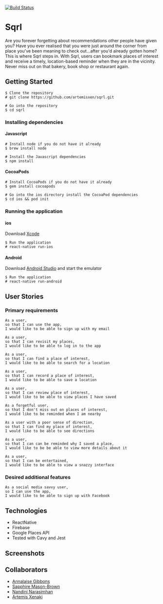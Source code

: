 [![Build Status](https://travis-ci.org/artemisxen/sqrl.svg?branch=master)](https://travis-ci.org/artemisxen/sqrl)

# Sqrl

Are you forever forgetting about recommendations other people have given you? Have you ever realised that you were just around the corner from  place you've been meaning to check out...after you'd already gotten home? This is where Sqrl steps in. With Sqrl, users can bookmark places of interest and receive a timely, location-based reminder when they are in the vicinity. Never miss out on that bakery, book shop or restaurant again.

## Getting Started

```
$ Clone the repository
# git clone https://github.com/artemisxen/sqrl.git
```
```
# Go into the repository
$ cd sqrl
```

### Installing dependencies

#### Javascript

```
# Install node if you do not have it already
$ brew install node
```
```
# Install the Javascript dependencies
$ npm install
```

#### CocoaPods

```
# Install CocoaPods if you do not have it already
$ gem install cocoapods
```
```
# Go into the ios directory install the CocoaPod dependencies
$ cd ios && pod init
```

### Running the application

#### ios

Download [Xcode](https://itunes.apple.com/gb/app/xcode/id497799835?mt=12)

```
$ Run the application
# react-native run-ios
```

#### Android

Download [Android Studio](https://developer.android.com/studio/index.html) and start the emulator

```
$ Run the application
# react-native run-android
```

## User Stories

### Primary requirements

```
As a user,
so that I can use the app,
I would like to be able to sign up with my email
```
```
As a user,
so that I can revisit my places,
I would like to be able to log in to the app
```
```
As a user,
so that I can find a place of interest,
I would like to be able to search for a location
```
```
As a user,
so that I can record a place of interest,
I would like to be able to save a location
```
```
As a user,
so that I can review place of interest,
I would like to be able to view places I have saved
```
```
As a forgetful user,
so that I don't miss out on places of interest,
I would like to be reminded when I am nearby
```
```
As a user with a poor sense of direction,
so that I can find my place of interest,
I would like to be able to see directions
```
```
As a user,
so that I can can be reminded why I saved a place,
I would like to be be able to view more details about it
```
```
As a user,
so that I can be entertained,
I would like to be able to view a snazzy interface
```

### Desired additional features

```
As a social media savvy user,
so I can use the app,
I would like to be able to sign up with Facebook
```

## Technologies

* ReactNative
* Firebase
* Google Places API
* Tested with Cavy and Jest

## Screenshots



## Collaborators

* [Annalaise Gibbons](https://github.com/annalaise)
* [Sapphire Mason-Brown](https://github.com/SaphMB)
* [Nandini Narasimhan](https://github.com/Nandhini31)
* [Artemis Xenaki](https://github.com/artemisxen)
